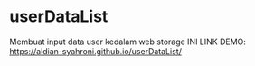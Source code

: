 # userDataList
Membuat input data user kedalam web storage
INI LINK DEMO:
https://aldian-syahroni.github.io/userDataList/
